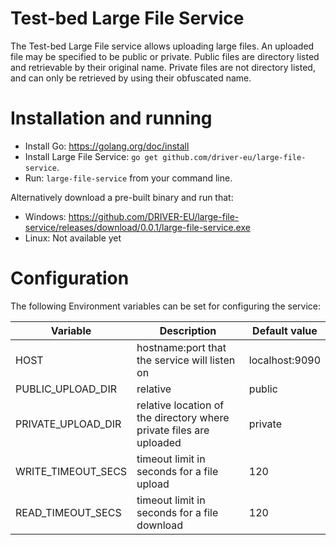 # Test-bed Large File Service

The Test-bed Large File service allows uploading large files. An uploaded file may be specified to be public or private. Public files are directory listed and retrievable by their original name. Private files are not directory listed, and can only be retrieved by using their obfuscated name.

# Installation and running

* Install Go: https://golang.org/doc/install
* Install Large File Service: `go get github.com/driver-eu/large-file-service`.
* Run: `large-file-service` from your command line.

Alternatively download a pre-built binary and run that:

* Windows: https://github.com/DRIVER-EU/large-file-service/releases/download/0.0.1/large-file-service.exe
* Linux: Not available yet

# Configuration

The following Environment variables can be set for configuring the service:

| Variable           | Description                                                         | Default value  |
|--------------------|---------------------------------------------------------------------|----------------|
| HOST               | hostname:port that the service will listen on                       | localhost:9090 |
| PUBLIC_UPLOAD_DIR  | relative                                                            | public         |
| PRIVATE_UPLOAD_DIR | relative location of the directory where private files are uploaded | private        |
| WRITE_TIMEOUT_SECS | timeout limit in seconds for a file upload                          | 120            |
| READ_TIMEOUT_SECS  | timeout limit in seconds for a file download                        | 120            |


